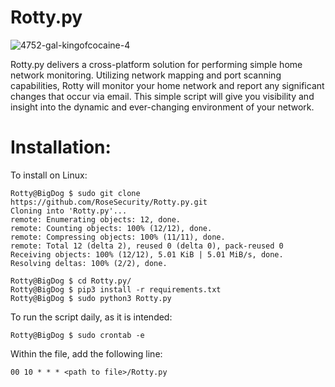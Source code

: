 # Rotty.py

![4752-gal-kingofcocaine-4](https://user-images.githubusercontent.com/72598486/154787169-11ed5a39-3eb5-4a43-b394-87861d3968c0.png)

Rotty.py delivers a cross-platform solution for performing simple home network monitoring. Utilizing network mapping and port scanning capabilities, Rotty will monitor your home network and report any significant changes that occur via email. This simple script will give you visibility and insight into the dynamic and ever-changing environment of your network. 

# Installation:

To install on Linux:

```
Rotty@BigDog $ sudo git clone https://github.com/RoseSecurity/Rotty.py.git
Cloning into 'Rotty.py'...
remote: Enumerating objects: 12, done.
remote: Counting objects: 100% (12/12), done.
remote: Compressing objects: 100% (11/11), done.
remote: Total 12 (delta 2), reused 0 (delta 0), pack-reused 0
Receiving objects: 100% (12/12), 5.01 KiB | 5.01 MiB/s, done.
Resolving deltas: 100% (2/2), done.

Rotty@BigDog $ cd Rotty.py/
Rotty@BigDog $ pip3 install -r requirements.txt
Rotty@BigDog $ sudo python3 Rotty.py
```

To run the script daily, as it is intended:

```Rotty@BigDog $ sudo crontab -e```

Within the file, add the following line:

```00 10 * * * <path to file>/Rotty.py```






